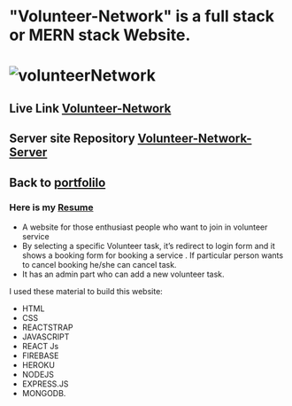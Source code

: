 # **"Volunteer-Network" is a full stack or MERN stack Website.**
  # ![volunteerNetwork](https://i.ibb.co/GpfCLfC/voluteer.png)

## Live Link [Volunteer-Network](https://volunteer-network-portal.web.app)


## Server site Repository [Volunteer-Network-Server](https://github.com/Azim-Ahmed/volunteer-network-server)
## Back to [portfolilo](https://azimuahamed.netlify.app)
### Here is my [Resume](https://drive.google.com/file/d/1WuszKFXySEJi6lGh8qqpXo9rmpPcRwRi/view?usp=sharing)

- A website for those enthusiast people who want to join in volunteer service  
- By selecting a specific Volunteer task,  it’s redirect to login form and  it shows a booking form for booking  a service . If particular person wants to cancel booking he/she can cancel task.
- It has an admin part who can add a new volunteer task.

I used these material to build this website: 
- HTML
- CSS
- REACTSTRAP 
- JAVASCRIPT 
- REACT Js
- FIREBASE 
- HEROKU 
- NODEJS 
- EXPRESS.JS 
- MONGODB.
